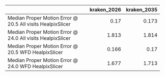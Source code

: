 |                                                            |   kraken_2026 |   kraken_2035 |
|:-----------------------------------------------------------|--------------:|--------------:|
| Median Proper Motion Error @ 20.5 All visits HealpixSlicer |         0.17  |         0.173 |
| Median Proper Motion Error @ 24.0 All visits HealpixSlicer |         1.813 |         1.814 |
| Median Proper Motion Error @ 20.5 WFD HealpixSlicer        |         0.166 |         0.17  |
| Median Proper Motion Error @ 24.0 WFD HealpixSlicer        |         1.677 |         1.713 |
